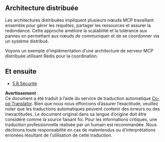 <!--
CO_OP_TRANSLATOR_METADATA:
{
  "original_hash": "cd973a4e381337c6a3ac2443e7548e63",
  "translation_date": "2025-06-12T21:34:35+00:00",
  "source_file": "05-AdvancedTopics/mcp-scaling/README.md",
  "language_code": "fr"
}
-->
## Architecture distribuée

Les architectures distribuées impliquent plusieurs nœuds MCP travaillant ensemble pour gérer les requêtes, partager les ressources et assurer la redondance. Cette approche améliore la scalabilité et la tolérance aux pannes en permettant aux nœuds de communiquer et de se coordonner via un système distribué.

Voyons un exemple d’implémentation d’une architecture de serveur MCP distribuée utilisant Redis pour la coordination.

## Et ensuite

- [5.8 Sécurité](../mcp-security/README.md)

**Avertissement** :  
Ce document a été traduit à l’aide du service de traduction automatique [Co-op Translator](https://github.com/Azure/co-op-translator). Bien que nous nous efforcions d’assurer l’exactitude, veuillez noter que les traductions automatiques peuvent contenir des erreurs ou des inexactitudes. Le document original dans sa langue d’origine doit être considéré comme la source faisant foi. Pour les informations critiques, une traduction professionnelle réalisée par un humain est recommandée. Nous déclinons toute responsabilité en cas de malentendus ou d’interprétations erronées résultant de l’utilisation de cette traduction.